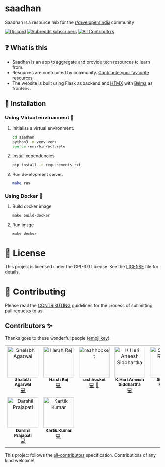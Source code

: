 # saadhan

Saadhan is a resource hub for the [r/developersIndia](https://reddit.com/r/developersIndia) community

[![Discord](https://img.shields.io/discord/669880381649977354?color=%237289da&label=Discord&logo=Discord)](https://discordapp.com/invite/MKXMSNC)
[![Subreddit subscribers](https://img.shields.io/badge/dynamic/json?url=https%3A%2F%2Fdevelopersindia.github.io%2Fmetrics%2Fdata%2F&query=%24.totalMembers&suffix=%20members&style=flat&logo=reddit&label=r%2FdevelopersIndia&color=orange&link=https%3A%2F%2Fwww.reddit.com%2Fr%2FdevelopersIndia
)](https://www.reddit.com/r/developersIndia/)
[![All Contributors](https://img.shields.io/badge/all_contributors-1-orange.svg)](#contributors-)

## ❓ What is this
- Saadhan is an app to aggregate and provide tech resources to learn from.
- Resources are contributed by community. [Contribute your favourite resources](https://github.com/developersIndia/resources)
- The website is built using Flask as backend and [HTMX](https://htmx.org/) with [Bulma](https://bulma.io) as frontend.

## 🧰 Installation
### Using Virtual environment 🎥

1. Initialise a virtual environment.

   ```bash
   cd saadhan
   python3 -m venv venv
   source venv/bin/activate
   ```
2. Install dependencies

   ```bash
   pip install -r requirements.txt
   ```
3. Run development server.
   ```bash
   make run
   ```

### Using Docker 🐬

1. Build docker image
   ```make
   make build-docker
   ```
2. Run image
   ```make
   make docker
   ```

# 📜 License

This project is licensed under the GPL-3.0 License. See the [LICENSE](LICENSE) file for details.

# 👋 Contributing

Please read the [CONTRIBUTING](CONTRIBUTING.md) guidelines for the process of submitting pull requests to us.

## Contributors ✨

Thanks goes to these wonderful people ([emoji key](https://allcontributors.org/docs/en/emoji-key)):

<!-- ALL-CONTRIBUTORS-LIST:START - Do not remove or modify this section -->
<!-- prettier-ignore-start -->
<!-- markdownlint-disable -->
<table>
  <tbody>
    <tr>
      <td align="center" valign="top" width="14.28%"><a href="https://github.com/the-sinner"><img src="https://avatars.githubusercontent.com/u/34604329?v=4?s=100" width="100px;" alt="Shalabh Agarwal"/><br /><sub><b>Shalabh Agarwal</b></sub></a><br /><a href="https://github.com/developersIndia/saadhan/commits?author=the-sinner" title="Code">💻</a></td>
      <td align="center" valign="top" width="14.28%"><a href="https://github.com/HarshRaj2717"><img src="https://avatars.githubusercontent.com/u/90465144?v=4?s=100" width="100px;" alt="Harsh Raj"/><br /><sub><b>Harsh Raj</b></sub></a><br /><a href="https://github.com/developersIndia/saadhan/commits?author=HarshRaj2717" title="Code">💻</a></td>
      <td align="center" valign="top" width="14.28%"><a href="https://github.com/rashhocket"><img src="https://avatars.githubusercontent.com/u/124589872?v=4?s=100" width="100px;" alt="rashhocket"/><br /><sub><b>rashhocket</b></sub></a><br /><a href="https://github.com/developersIndia/saadhan/commits?author=rashhocket" title="Code">💻</a> <a href="https://github.com/developersIndia/saadhan/issues?q=author%3Arashhocket" title="Bug reports">🐛</a></td>
      <td align="center" valign="top" width="14.28%"><a href="https://sid4stuff.tech/"><img src="https://avatars.githubusercontent.com/u/78897025?v=4?s=100" width="100px;" alt="K Hari Aneesh Siddhartha"/><br /><sub><b>K Hari Aneesh Siddhartha</b></sub></a><br /><a href="https://github.com/developersIndia/saadhan/commits?author=ansid0102" title="Code">💻</a></td>
      <td align="center" valign="top" width="14.28%"><a href="http://nvchad.com"><img src="https://avatars.githubusercontent.com/u/59060246?v=4?s=100" width="100px;" alt="Sidhanth Rathod"/><br /><sub><b>Sidhanth Rathod</b></sub></a><br /><a href="https://github.com/developersIndia/saadhan/issues?q=author%3Asiduck" title="Bug reports">🐛</a></td>
      <td align="center" valign="top" width="14.28%"><a href="https://github.com/MohitBansal321"><img src="https://avatars.githubusercontent.com/u/78220157?v=4?s=100" width="100px;" alt="Mohit Bansal"/><br /><sub><b>Mohit Bansal</b></sub></a><br /><a href="https://github.com/developersIndia/saadhan/commits?author=MohitBansal321" title="Code">💻</a></td>
      <td align="center" valign="top" width="14.28%"><a href="https://github.com/mustafa-kapadia1483"><img src="https://avatars.githubusercontent.com/u/60058032?v=4?s=100" width="100px;" alt="Mustafa Kapadia"/><br /><sub><b>Mustafa Kapadia</b></sub></a><br /><a href="https://github.com/developersIndia/saadhan/commits?author=mustafa-kapadia1483" title="Code">💻</a></td>
    </tr>
    <tr>
      <td align="center" valign="top" width="14.28%"><a href="https://github.com/darshil-here"><img src="https://avatars.githubusercontent.com/u/104206815?v=4?s=100" width="100px;" alt="Darshil Prajapati"/><br /><sub><b>Darshil Prajapati</b></sub></a><br /><a href="https://github.com/developersIndia/saadhan/commits?author=darshil-here" title="Code">💻</a></td>
      <td align="center" valign="top" width="14.28%"><a href="https://github.com/heppymxm"><img src="https://avatars.githubusercontent.com/u/130273246?v=4?s=100" width="100px;" alt="Kartik Kumar"/><br /><sub><b>Kartik Kumar</b></sub></a><br /><a href="https://github.com/developersIndia/saadhan/commits?author=heppymxm" title="Code">💻</a></td>
    </tr>
  </tbody>
</table>

<!-- markdownlint-restore -->
<!-- prettier-ignore-end -->

<!-- ALL-CONTRIBUTORS-LIST:END -->

This project follows the [all-contributors](https://github.com/all-contributors/all-contributors) specification. Contributions of any kind welcome!
